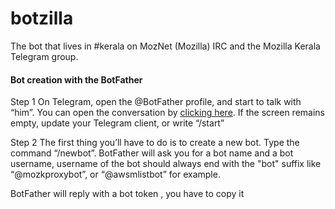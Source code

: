 # botzilla
The bot that lives in #kerala on MozNet (Mozilla) IRC and the Mozilla Kerala Telegram group.





#### Bot creation with the BotFather

Step 1
On Telegram, open the @BotFather profile, and start to talk with “him”. You can open the conversation by [clicking here](https://telegram.me/botfather). If the screen remains empty, update your Telegram client, or write “/start”

Step 2
The first thing you’ll have to do is to create a new bot. Type the command “/newbot”.
BotFather will ask you for a bot name and a bot username, username of the bot should always end with the "bot" suffix like “@mozkproxybot”, or “@awsmlistbot” for example.

BotFather will reply with a bot token , you have to copy it
